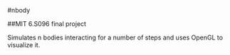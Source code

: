 #nbody

##MIT 6.S096 final project

Simulates n bodies interacting for a number of steps and uses OpenGL to visualize it. 
